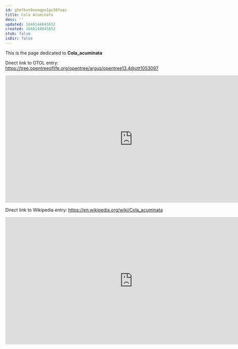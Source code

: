 ```yaml
---
id: g5ofkvn9xeoqpo1gz30foqs
title: Cola Acuminata
desc: ''
updated: 1648144045652
created: 1648144045652
stub: false
isDir: false
---
```

This is the page dedicated to **Cola_acuminata**


Direct link to OTOL entry: https://tree.opentreeoflife.org/opentree/argus/opentree13.4@ott1053097



<html>
    <body>
    <iframe src="https://tree.opentreeoflife.org/opentree/argus/opentree13.4@ott1053097"
    width="800" height="400" frameborder="0" allowfullscreen> </iframe>
    </body>
</html>
    


Direct link to Wikipedia entry: https://en.wikipedia.org/wiki/Cola_acuminata



<html>
    <body>
    <iframe src="https://en.wikipedia.org/wiki/Cola_acuminata"
    width="800" height="400" frameborder="0" allowfullscreen> </iframe>
    </body>
</html>
    
